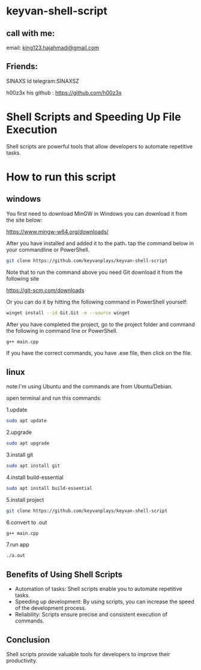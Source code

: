 
# keyvan-shell-script




## call with me:
email: king123.hajahmadi@gmail.com


## Friends:
SINAXS         Id telegram:SINAXSZ

h00z3x         his github : https://github.com/h00z3x



# Shell Scripts and Speeding Up File Execution

Shell scripts are powerful tools that allow developers to automate repetitive tasks.

# How to run this script

## windows
You first need to download MinGW in Windows you can download it from the site below:

https://www.mingw-w64.org/downloads/

After you have installed and added it to the path، tap the command below in your commandline or PowerShell.

```sh
git clone https://github.com/keyvanplays/keyvan-shell-script
```

Note that to run the command above you need Git download it from the following site

https://git-scm.com/downloads

Or you can do it by hitting the following command in PowerShell yourself:

```sh
winget install --id Git.Git -e --source winget
```

After you have completed the project, go to the project folder and command the following in command line or PowerShell.

```sh
g++ main.cpp
```

If you have the correct commands, you have .exe file, then click on the file.


## linux

note:I'm using Ubuntu and the commands are from Ubuntu/Debian.

open terminal and run this commands:

1.update
```sh
sudo apt update
```
2.upgrade
```sh
sudo apt upgrade
```
3.install git
```sh
sudo apt install git
```
4.install build-essential
```sh
sudo apt install build-essential
```
5.install project
```sh
git clone https://github.com/keyvanplays/keyvan-shell-script
```
6.convert to .out
```sh
g++ main.cpp
```
7.run app
```sh
./a.out
```
## Benefits of Using Shell Scripts

- Automation of tasks: Shell scripts enable you to automate repetitive tasks.
- Speeding up development: By using scripts, you can increase the speed of the development process.
- Reliability: Scripts ensure precise and consistent execution of commands.

## Conclusion

Shell scripts provide valuable tools for developers to improve their productivity.
